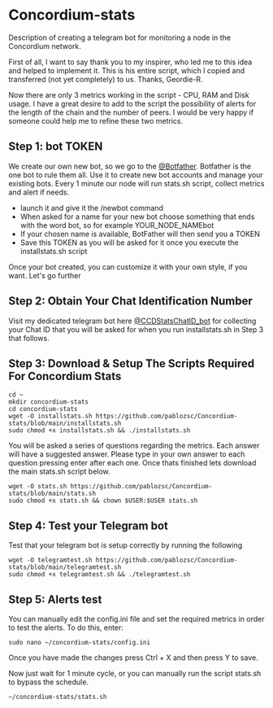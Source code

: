 # Concordium-stats
Description of creating a telegram bot for monitoring a node in the Concordium network. 

First of all, I want to say thank you to my inspirer, who led me to this idea and helped to implement it. This is his entire script, which I copied and transferred (not yet completely) to us. Thanks, Geordie-R.

Now there are only 3 metrics working in the script - CPU, RAM and Disk usage. I have a great desire to add to the script the possibility of alerts for the length of the chain and the number of peers. I would be very happy if someone could help me to refine these two metrics.


## Step 1: bot TOKEN

We create our own new bot, so we go to the [@Botfather](https://t.me/BotFather). Botfather is the one bot to rule them all. Use it to create new bot accounts and manage your existing bots. Every 1 minute our node will run stats.sh script, collect metrics and alert if needs. 

- launch it and give it the /newbot command
- When asked for a name for your new bot choose something that ends with the word bot, so for example YOUR_NODE_NAMEbot
- If your chosen name is available, BotFather will then send you a TOKEN
- Save this TOKEN as you will be asked for it once you execute the installstats.sh script

Once your bot created, you can customize it with your own style, if you want. Let's go further

## Step 2: Obtain Your Chat Identification Number

Visit my dedicated telegram bot here [@CCDStatsChatID_bot](https://t.me/CCDStatsChatID_bot) for collecting your Chat ID that you will be asked for when you run installstats.sh in Step 3 that follows.

## Step 3: Download & Setup The Scripts Required For Concordium Stats

```
cd ~
mkdir concordium-stats
cd concordium-stats
wget -O installstats.sh https://github.com/pablozsc/Concordium-stats/blob/main/installstats.sh
sudo chmod +x installstats.sh && ./installstats.sh
```

You will be asked a series of questions regarding the metrics. Each answer will have a suggested answer. Please type in your own answer to each question pressing enter after each one. Once thats finished lets download the main stats.sh script below.

```
wget -O stats.sh https://github.com/pablozsc/Concordium-stats/blob/main/stats.sh
sudo chmod +x stats.sh && chown $USER:$USER stats.sh
```

## Step 4: Test your Telegram bot

Test that your telegram bot is setup correctly by running the following

```
wget -O telegramtest.sh https://github.com/pablozsc/Concordium-stats/blob/main/telegramtest.sh
sudo chmod +x telegramtest.sh && ./telegramtest.sh
```

## Step 5: Alerts test

You can manually edit the config.ini file and set the required metrics in order to test the alerts. To do this, enter:

```
sudo nano ~/concordium-stats/config.ini
```
Once you have made the changes press Ctrl + X and then press Y to save.


Now just wait for 1 minute cycle, or you can manually run the script stats.sh to bypass the schedule.
```
~/concordium-stats/stats.sh
```
